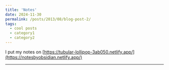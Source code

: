 ```yaml
---
title: 'Notes'
date: 2024-11-30
permalink: /posts/2013/08/blog-post-2/
tags:
  - cool posts
  - category1
  - category2
---
```


I put my notes on [https://tubular-lollipop-3ab050.netlify.app/](https://notesbyobsidian.netlify.app/)


------
